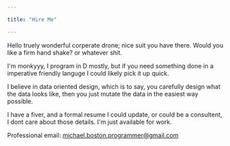 ```yaml
---

title: "Hire Me"

---
```


Hello truely wonderful corperate drone; nice suit you have there. Would you like a firm hand shake? or whatever shit.

I'm monkyyy, I program in D mostly, but if you need something done in a imperative friendly languge I could likely pick it up quick.

I believe in data oriented design, which is to say, you carefully design what the data looks like, then you just mutate the data in the easiest way possible.

I have a fiver, and a formal resume I could update, or could be a consultent, I dont care about those details. I'm just available for work.

Professional email: michael.boston.programmer@gmail.com